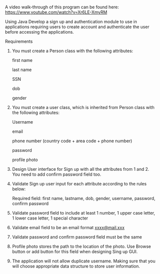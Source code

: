 A video walk-through of this program can be found here: https://www.youtube.com/watch?v=Xr6LE-XmyRM

Using Java
Develop a sign up and authentication module to use in applications requiring users to create account and authenticate the user before accessing the applications.

Requirements

1. You must create a Person class with the following attributes:

     first name

     last name

     SSN

     dob

     gender

2. You must create a user class, which is inherited from Person class with the following attributes:

     Username

     email

     phone number (country code + area code + phone number)

     password

     profile photo

3. Design User interface for Sign up with all the attributes from 1 and 2. You need to add confirm password field too.

4. Validate Sign up user input for each attribute according to the rules below:

     Required field: first name, lastname, dob, gender, username, password, confirm password

5. Validate password field to include at least 1 number, 1 upper case letter, 1 lower case letter, 1 special character

6. Validate email field to be an email format xxxx@mail.xxx

7. Validate password and confirm password field must be the same

8. Profile photo stores the path to the location of the photo. Use Browse button or add button for this field when designing Sing up GUI.

9. The application will not allow duplicate username. Making sure that you will choose appropriate data structure to store user information.
